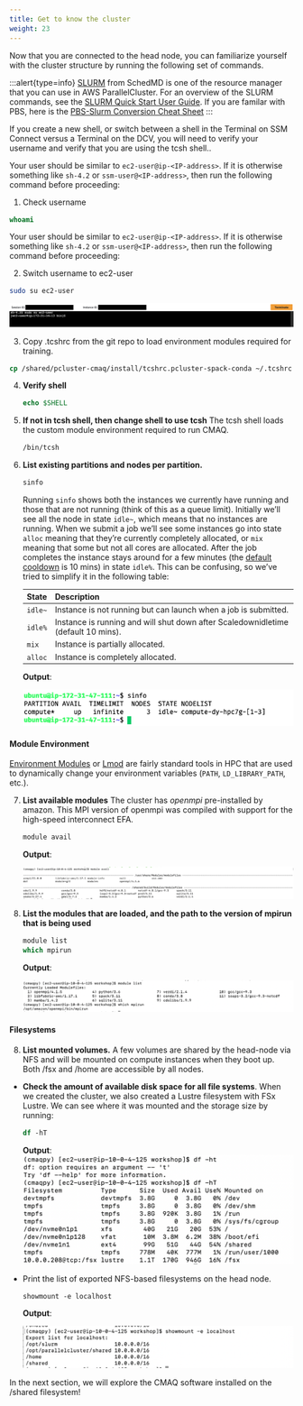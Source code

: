 ```yaml
---
title: Get to know the cluster
weight: 23
--- 
```


Now that you are connected to the head node, you can familiarize yourself with the cluster structure by running the following set of commands.

:::alert{type=info}
[SLURM](https://slurm.schedmd.com/) from SchedMD is one of the resource manager that you can use in AWS ParallelCluster. For an overview of the SLURM commands, see the [SLURM Quick Start User Guide](https://slurm.schedmd.com/quickstart.html). If you are familar with PBS, here is the [PBS-Slurm Conversion Cheat Sheet](https://www.nrel.gov/hpc/assets/pdfs/pbs-to-slurm-translation-sheet.pdf)
:::

If you create a new shell, or switch between a shell in the Terminal on SSM Connect versus a Terminal on the DCV, you will need to verify your username and verify that you are using the tcsh shell..

Your user should be similar to `ec2-user@ip-<IP-address>`. If it is otherwise something like `sh-4.2` or `ssm-user@<IP-address>`, then run the following command before proceeding:

1. Check username

```csh
whoami
```

Your user should be similar to `ec2-user@ip-<IP-address>`. If it is otherwise something like `sh-4.2` or `ssm-user@<IP-address>`, then run the following command before proceeding:

2. Switch username to ec2-user

```bash
sudo su ec2-user
```

![ec2-user](/static/images/1-gettoknow-ec2user.png)

3. Copy .tcshrc from the git repo to load environment modules required for training.

```csh
cp /shared/pcluster-cmaq/install/tcshrc.pcluster-spack-conda ~/.tcshrc
```

4. **Verify shell**

   ```csh
   echo $SHELL
   ```

5. **If not in tcsh shell, then change shell to use tcsh**
The tcsh shell loads the custom module environment required to run CMAQ. 

   ```csh
   /bin/tcsh
   ```


6. **List existing partitions and nodes per partition.** 

    ```bash
    sinfo
    ```

    Running `sinfo` shows both the instances we currently have running and those that are not running (think of this as a queue limit). Initially we’ll see all the node in state `idle~`, which means that no instances are running. When we submit a job we’ll see some instances go into state `alloc` meaning that they’re currently completely allocated, or `mix` meaning that some but not all cores are allocated. After the job completes the instance stays around for a few minutes (the [default cooldown](https://docs.aws.amazon.com/parallelcluster/latest/ug/Scheduling-v3.html#yaml-Scheduling-SlurmSettings-ScaledownIdletime) is 10 mins) in state `idle%`. This can be confusing, so we’ve tried to simplify it in the following table:

    | State   | Description                                                 |
    | -----   | ----------------------------------------------------------- |
    | `idle~` | Instance is not running but can launch when a job is submitted. |
    | `idle%` | Instance is running and will shut down after Scaledownidletime (default 10 mins). |
    | `mix`   | Instance is partially allocated.                            |
    | `alloc` | Instance is completely allocated.                           |

    **Output**:

    ![sinfo](/static/images/1-gettoknow-sinfo.png)


#### Module Environment

[Environment Modules](http://modules.sourceforge.net/) or [Lmod](https://lmod.readthedocs.io/en/latest/) are fairly standard tools in HPC that are used to dynamically change your environment variables (`PATH`, `LD_LIBRARY_PATH`, etc.).

7. **List available modules**  The cluster has *openmpi* pre-installed by amazon. This MPI version of openmpi was compiled with support for the high-speed interconnect EFA.

    ```csh
    module avail
    ```

    **Output**:

    ![module avail](/static/images/1-gettoknow-moduleavail.png)

7. **List the modules that are loaded, and the path to the version of mpirun that is being used** 

    ```csh
    module list
    which mpirun
    ```

    **Output**:

    ![module load intelmpi](/static/images/1-gettoknow-whichmpirun.png)

#### Filesystems

8. **List mounted volumes.** A few volumes are shared by the head-node via NFS and will be mounted on compute instances when they boot up. Both /fsx and /home are accessible by all nodes.

* **Check the amount of available disk space for all file systems**. When we created the cluster, we also created a Lustre filesystem with FSx Lustre. We can see where it was mounted and the storage size by running:

    ```csh
    df -hT
    ```
  
    **Output**:
    ![dfht](/static/images/1-gettoknow-dfht.png)

* Print the list of exported NFS-based filesystems on the head node.

    ```csh
    showmount -e localhost
    ```

    **Output**:

    ![Showmount](/static/images/1-gettoknow-showmount.png)

In the next section, we will explore the CMAQ software installed on the /shared filesystem!
